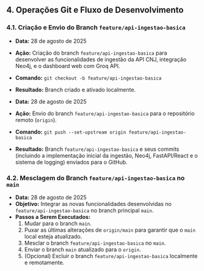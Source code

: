 ## 4. Operações Git e Fluxo de Desenvolvimento

### 4.1. Criação e Envio do Branch `feature/api-ingestao-basica`

*   **Data:** 28 de agosto de 2025
*   **Ação:** Criação do branch `feature/api-ingestao-basica` para desenvolver as funcionalidades de ingestão da API CNJ, integração Neo4j, e o dashboard web com Groq API.
*   **Comando:** `git checkout -b feature/api-ingestao-basica`
*   **Resultado:** Branch criado e ativado localmente.

*   **Data:** 28 de agosto de 2025
*   **Ação:** Envio do branch `feature/api-ingestao-basica` para o repositório remoto (`origin`).
*   **Comando:** `git push --set-upstream origin feature/api-ingestao-basica`
*   **Resultado:** Branch `feature/api-ingestao-basica` e seus commits (incluindo a implementação inicial da ingestão, Neo4j, FastAPI/React e o sistema de logging) enviados para o GitHub.

### 4.2. Mesclagem do Branch `feature/api-ingestao-basica` no `main`

*   **Data:** 28 de agosto de 2025
*   **Objetivo:** Integrar as novas funcionalidades desenvolvidas no `feature/api-ingestao-basica` no branch principal `main`.
*   **Passos a Serem Executados:**
    1.  Mudar para o branch `main`.
    2.  Puxar as últimas alterações de `origin/main` para garantir que o `main` local esteja atualizado.
    3.  Mesclar o branch `feature/api-ingestao-basica` no `main`.
    4.  Enviar o branch `main` atualizado para o `origin`.
    5.  (Opcional) Excluir o branch `feature/api-ingestao-basica` localmente e remotamente.